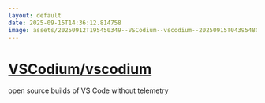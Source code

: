 ```yaml
---
layout: default
date: 2025-09-15T14:36:12.814758
image: assets/20250912T195450349--VSCodium--vscodium--20250915T043954808--cropped.png
---
```


# [VSCodium/vscodium](https://github.com/VSCodium/vscodium)

open source builds of VS Code without telemetry
